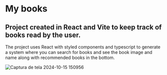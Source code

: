 # My books

## Project created in React and Vite to keep track of books read by the user.

The project uses React with styled components and typescript to generate a system where you can search for books and see the book image and name along with recommended books in the bottom.

![Captura de tela 2024-10-15 150956](https://github.com/user-attachments/assets/d488c96f-c9a4-4f6e-8f23-d29f88d0624f)

